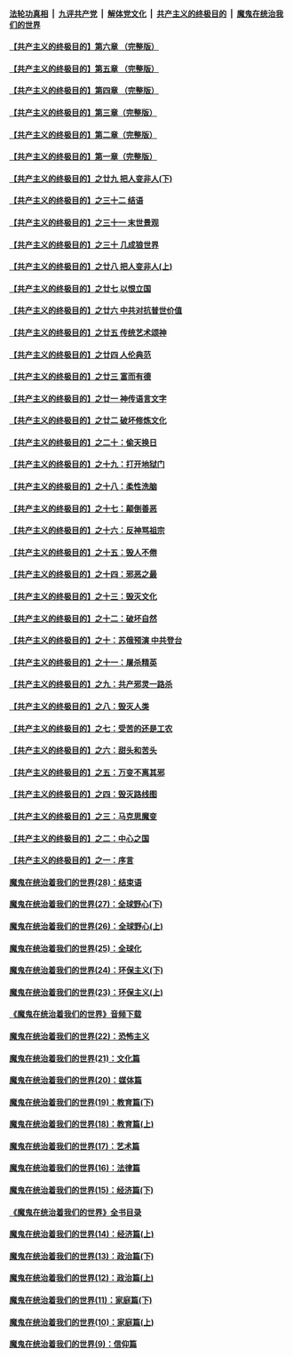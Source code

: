 ####  [法轮功真相](../../../../basic/blob/master/README.md?t=04222101) &nbsp;|&nbsp; [九评共产党](../../../../9ping.md/blob/master/README.md?t=04222101) &nbsp;|&nbsp; [解体党文化](../../../../jtdwh.md/blob/master/README.md?t=04222101)  &nbsp;|&nbsp; [共产主义的终极目的](../../../../gczydzjmd.md/blob/master/README.md?t=04222101) &nbsp;|&nbsp; [魔鬼在统治我们的世界](../../../../mgztzwmdsj.md/blob/master/README.md?t=04222101) 

#### [【共产主义的终极目的】第六章 （完整版）](../pages/nsc422/n11428913.md?t=04222101) 

#### [【共产主义的终极目的】第五章 （完整版）](../pages/nsc422/n11428912.md?t=04222101) 

#### [【共产主义的终极目的】第四章 （完整版）](../pages/nsc422/n11428907.md?t=04222101) 

#### [【共产主义的终极目的】第三章（完整版）](../pages/nsc422/n11428848.md?t=04222101) 

#### [【共产主义的终极目的】第二章（完整版）](../pages/nsc422/n11428831.md?t=04222101) 

#### [【共产主义的终极目的】第一章（完整版）](../pages/nsc422/n11417651.md?t=04222101) 

#### [【共产主义的终极目的】之廿九 把人变非人(下)](../pages/nsc422/n11344140.md?t=04222101) 

#### [【共产主义的终极目的】之三十二 结语](../pages/nsc422/n11360535.md?t=04222101) 

#### [【共产主义的终极目的】之三十一 末世景观](../pages/nsc422/n11351129.md?t=04222101) 

#### [【共产主义的终极目的】之三十 几成狼世界](../pages/nsc422/n11348280.md?t=04222101) 

#### [【共产主义的终极目的】之廿八 把人变非人(上)](../pages/nsc422/n11340492.md?t=04222101) 

#### [【共产主义的终极目的】之廿七 以恨立国](../pages/nsc422/n11336944.md?t=04222101) 

#### [【共产主义的终极目的】之廿六 中共对抗普世价值](../pages/nsc422/n11324785.md?t=04222101) 

#### [【共产主义的终极目的】之廿五 传统艺术颂神](../pages/nsc422/n11296396.md?t=04222101) 

#### [【共产主义的终极目的】之廿四 人伦典范](../pages/nsc422/n11296397.md?t=04222101) 

#### [【共产主义的终极目的】之廿三 富而有德](../pages/nsc422/n11283598.md?t=04222101) 

#### [【共产主义的终极目的】之廿一 神传语言文字](../pages/nsc422/n11263265.md?t=04222101) 

#### [【共产主义的终极目的】之廿二 破坏修炼文化](../pages/nsc422/n11245728.md?t=04222101) 

#### [【共产主义的终极目的】之二十：偷天换日](../pages/nsc422/n11238846.md?t=04222101) 

#### [【共产主义的终极目的】之十九：打开地狱门](../pages/nsc422/n11206376.md?t=04222101) 

#### [【共产主义的终极目的】之十八：柔性洗脑](../pages/nsc422/n11199994.md?t=04222101) 

#### [【共产主义的终极目的】之十七：颠倒善恶](../pages/nsc422/n11179782.md?t=04222101) 

#### [【共产主义的终极目的】之十六：反神骂祖宗](../pages/nsc422/n11166798.md?t=04222101) 

#### [【共产主义的终极目的】之十五：毁人不倦](../pages/nsc422/n11166792.md?t=04222101) 

#### [【共产主义的终极目的】之十四：邪恶之最](../pages/nsc422/n11150249.md?t=04222101) 

#### [【共产主义的终极目的】之十三：毁灭文化](../pages/nsc422/n11135227.md?t=04222101) 

#### [【共产主义的终极目的】之十二：破坏自然](../pages/nsc422/n11135214.md?t=04222101) 

#### [【共产主义的终极目的】之十：苏俄预演 中共登台](../pages/nsc422/n11118424.md?t=04222101) 

#### [【共产主义的终极目的】之十一：屠杀精英](../pages/nsc422/n11118442.md?t=04222101) 

#### [【共产主义的终极目的】之九：共产邪灵一路杀](../pages/nsc422/n11114139.md?t=04222101) 

#### [【共产主义的终极目的】之八：毁灭人类](../pages/nsc422/n11108503.md?t=04222101) 

#### [【共产主义的终极目的】之七：受苦的还是工农](../pages/nsc422/n11101809.md?t=04222101) 

#### [【共产主义的终极目的】之六：甜头和苦头](../pages/nsc422/n11096971.md?t=04222101) 

#### [【共产主义的终极目的】之五：万变不离其邪](../pages/nsc422/n11091285.md?t=04222101) 

#### [【共产主义的终极目的】之四：毁灭路线图](../pages/nsc422/n11086284.md?t=04222101) 

#### [【共产主义的终极目的】之三：马克思魔变](../pages/nsc422/n11061941.md?t=04222101) 

#### [【共产主义的终极目的】之二：中心之国](../pages/nsc422/n11047728.md?t=04222101) 

#### [【共产主义的终极目的】之一：序言](../pages/nsc422/n11086077.md?t=04222101) 

#### [魔鬼在统治着我们的世界(28)：结束语](../pages/nsc422/n10936246.md?t=04222101) 

#### [魔鬼在统治着我们的世界(27)：全球野心(下)](../pages/nsc422/n10928319.md?t=04222101) 

#### [魔鬼在统治着我们的世界(26)：全球野心(上)](../pages/nsc422/n10900318.md?t=04222101) 

#### [魔鬼在统治着我们的世界(25)：全球化](../pages/nsc422/n10788205.md?t=04222101) 

#### [魔鬼在统治着我们的世界(24)：环保主义(下)](../pages/nsc422/n10695307.md?t=04222101) 

#### [魔鬼在统治着我们的世界(23)：环保主义(上)](../pages/nsc422/n10688613.md?t=04222101) 

#### [《魔鬼在统治着我们的世界》音频下载](../pages/nsc422/n10635553.md?t=04222101) 

#### [魔鬼在统治着我们的世界(22)：恐怖主义](../pages/nsc422/n10614727.md?t=04222101) 

#### [魔鬼在统治着我们的世界(21)：文化篇](../pages/nsc422/n10597706.md?t=04222101) 

#### [魔鬼在统治着我们的世界(20)：媒体篇](../pages/nsc422/n10586579.md?t=04222101) 

#### [魔鬼在统治着我们的世界(19)：教育篇(下)](../pages/nsc422/n10564808.md?t=04222101) 

#### [魔鬼在统治着我们的世界(18)：教育篇(上)](../pages/nsc422/n10526970.md?t=04222101) 

#### [魔鬼在统治着我们的世界(17)：艺术篇](../pages/nsc422/n10499093.md?t=04222101) 

#### [魔鬼在统治着我们的世界(16)：法律篇](../pages/nsc422/n10485969.md?t=04222101) 

#### [魔鬼在统治着我们的世界(15)：经济篇(下)](../pages/nsc422/n10469975.md?t=04222101) 

#### [《魔鬼在统治着我们的世界》全书目录](../pages/nsc422/n10464261.md?t=04222101) 

#### [魔鬼在统治着我们的世界(14)：经济篇(上)](../pages/nsc422/n10457370.md?t=04222101) 

#### [魔鬼在统治着我们的世界(13)：政治篇(下)](../pages/nsc422/n10448270.md?t=04222101) 

#### [魔鬼在统治着我们的世界(12)：政治篇(上)](../pages/nsc422/n10444576.md?t=04222101) 

#### [魔鬼在统治着我们的世界(11)：家庭篇(下)](../pages/nsc422/n10440961.md?t=04222101) 

#### [魔鬼在统治着我们的世界(10)：家庭篇(上)](../pages/nsc422/n10435448.md?t=04222101) 

#### [魔鬼在统治着我们的世界(9)：信仰篇](../pages/nsc422/n10432159.md?t=04222101) 

